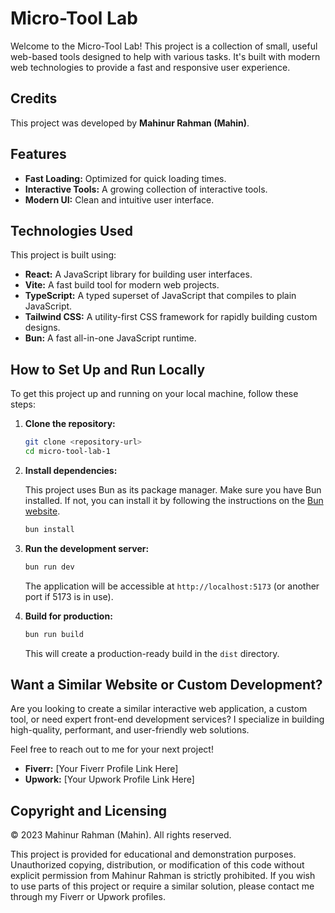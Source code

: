 # Micro-Tool Lab

Welcome to the Micro-Tool Lab! This project is a collection of small, useful web-based tools designed to help with various tasks. It's built with modern web technologies to provide a fast and responsive user experience.

## Credits

This project was developed by **Mahinur Rahman (Mahin)**.

## Features

- **Fast Loading:** Optimized for quick loading times.
- **Interactive Tools:** A growing collection of interactive tools.
- **Modern UI:** Clean and intuitive user interface.

## Technologies Used

This project is built using:

- **React:** A JavaScript library for building user interfaces.
- **Vite:** A fast build tool for modern web projects.
- **TypeScript:** A typed superset of JavaScript that compiles to plain JavaScript.
- **Tailwind CSS:** A utility-first CSS framework for rapidly building custom designs.
- **Bun:** A fast all-in-one JavaScript runtime.

## How to Set Up and Run Locally

To get this project up and running on your local machine, follow these steps:

1.  **Clone the repository:**

    ```bash
    git clone <repository-url>
    cd micro-tool-lab-1
    ```

2.  **Install dependencies:**

    This project uses Bun as its package manager. Make sure you have Bun installed. If not, you can install it by following the instructions on the [Bun website](https://bun.sh/docs/installation).

    ```bash
    bun install
    ```

3.  **Run the development server:**

    ```bash
    bun run dev
    ```

    The application will be accessible at `http://localhost:5173` (or another port if 5173 is in use).

4.  **Build for production:**

    ```bash
    bun run build
    ```

    This will create a production-ready build in the `dist` directory.

## Want a Similar Website or Custom Development?

Are you looking to create a similar interactive web application, a custom tool, or need expert front-end development services? I specialize in building high-quality, performant, and user-friendly web solutions.

Feel free to reach out to me for your next project!

- **Fiverr:** [Your Fiverr Profile Link Here]
- **Upwork:** [Your Upwork Profile Link Here]

## Copyright and Licensing

© 2023 Mahinur Rahman (Mahin). All rights reserved.

This project is provided for educational and demonstration purposes. Unauthorized copying, distribution, or modification of this code without explicit permission from Mahinur Rahman is strictly prohibited. If you wish to use parts of this project or require a similar solution, please contact me through my Fiverr or Upwork profiles.
